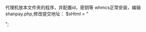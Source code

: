 
代理机放本文件夹的程序，并配置id，密钥等
whmcs正常安装，编辑shanpay.php,修改提交地址：
$sHtml = "<form id='paysubmit' name='paysubmit' action='http://www.xxx.net/whmcs/shanpay.php' accept-charset='utf-8' method='POST'>";
